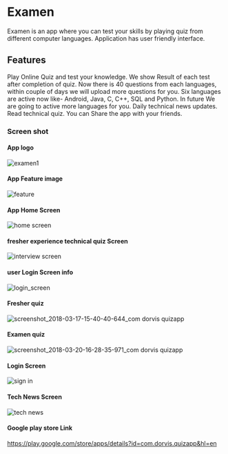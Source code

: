 # Examen
Examen is an app where you can test your skills by playing quiz from different computer languages.
Application has user friendly interface.


## Features 

Play Online Quiz and test your knowledge.
We show Result of each test after completion of quiz.
Now there is 40 questions from each languages, within couple of days we will upload more questions for you.
Six languages are active now like- Android, Java, C, C++, SQL and Python. In future We are going to active more languages for you.
Daily technical news updates.
Read technical quiz.
You can Share the app with your friends.

### Screen shot 
#### App logo
![examen1](https://user-images.githubusercontent.com/24228143/39622121-b96de7e0-4fae-11e8-8f86-21dfd90616a8.png)

#### App Feature image
![feature](https://user-images.githubusercontent.com/24228143/39622124-b9c83ff6-4fae-11e8-9f9d-07eee4135e9a.png)

#### App Home Screen

![home screen](https://user-images.githubusercontent.com/24228143/39622125-ba042cfa-4fae-11e8-9fbf-d27fc231717f.png)

#### fresher experience technical quiz Screen

![interview screen](https://user-images.githubusercontent.com/24228143/39622126-ba350988-4fae-11e8-816f-dc8ce905a41d.png)

#### user Login Screen info
![login_screen](https://user-images.githubusercontent.com/24228143/39622127-ba687e26-4fae-11e8-86db-d59ee7e83e95.png)

#### Fresher quiz

![screenshot_2018-03-17-15-40-40-644_com dorvis quizapp](https://user-images.githubusercontent.com/24228143/39622129-ba996518-4fae-11e8-9243-69d4eae16d14.png)
#### Examen quiz
![screenshot_2018-03-20-16-28-35-971_com dorvis quizapp](https://user-images.githubusercontent.com/24228143/39622130-bade5b5a-4fae-11e8-90e8-ff74735b7e20.png)

#### Login Screen 

![sign in](https://user-images.githubusercontent.com/24228143/39622131-bb0ecd62-4fae-11e8-9808-e75180cf0721.png)

#### Tech News Screen
![tech news](https://user-images.githubusercontent.com/24228143/39622132-bb42f3f8-4fae-11e8-88d4-22b4ab40375e.png)


#### Google play store Link
https://play.google.com/store/apps/details?id=com.dorvis.quizapp&hl=en

